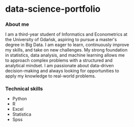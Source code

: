 # data-science-portfolio

### About me
I am a third-year student of Informatics and Econometrics at the University of Gdańsk, aspiring to pursue a master's degree in Big Data. I am eager to learn, continuously improve my skills, and take on new challenges. My strong foundation in statistics, data analysis, and machine learning allows me to approach complex problems with a structured and analytical mindset. I am passionate about data-driven decision-making and always looking for opportunities to apply my knowledge to real-world problems.

### Technical skills
- Python
- R
- Excel
- Statistica
- Spss

<!DOCTYPE html>
<html lang="pl">
<head>
    <meta charset="UTF-8">
    <meta name="viewport" content="width=device-width, initial-scale=1.0">
    <title>Portfolio - Umiejętności</title>
    <style>
        * {
            margin: 0;
            padding: 0;
            box-sizing: border-box;
        }

        body {
            font-family: Arial, sans-serif;
            background-color: #f4f4f4;
            text-align: center;
            padding: 20px;
        }

        .skills {
            display: flex;
            flex-direction: column;
            align-items: center; /* Wyśrodkowanie pasków */
            gap: 15px; /* Odstęp między paskami */
        }

        .skill {
            display: flex;
            flex-direction: column;
            align-items: center;
            width: 50%; /* Dostosowanie szerokości */
            background: white;
            padding: 15px;
            border-radius: 8px;
            box-shadow: 0 2px 5px rgba(0, 0, 0, 0.2);
        }

        label {
            font-weight: bold;
            margin-bottom: 5px;
        }

        progress {
            width: 100%;
            height: 20px;
            border-radius: 10px;
            overflow: hidden;
        }

        progress::-webkit-progress-bar {
            background-color: #ddd;
            border-radius: 10px;
        }

        progress::-webkit-progress-value {
            background-color: #007bff;
            border-radius: 10px;
        }

        @media (max-width: 768px) {
            .skill {
                width: 80%; /* Większa szerokość dla mniejszych ekranów */
            }
        }
    </style>
</head>
<body>

<div class="skills">
    <div class="skill">
        <label>Python</label>
        <progress value="80" max="100"></progress>
    </div>

    <div class="skill">
        <label>R</label>
        <progress value="75" max="100"></progress>
    </div>

    <div class="skill">
        <label>Excel</label>
        <progress value="90" max="100"></progress>
    </div>

    <div class="skill">
        <label>Statistica</label>
        <progress value="60" max="100"></progress>
    </div>

    <div class="skill">
        <label>SPSS</label>
        <progress value="70" max="100"></progress>
    </div>
</div>

</body>
</html>





### Projects
- 1
- 2
- 3
- 4
- 5
- 
